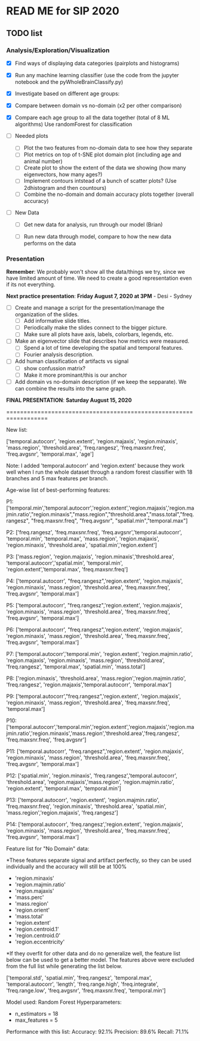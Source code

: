 # READ ME for SIP 2020

## TODO list

### Analysis/Exploration/Visualization

- [x] Find ways of displaying data categories (pairplots and histograms)
- [x] Run any machine learning classifier (use the code from the jupyter notebook and the pyWholeBrainClassify.py)
- [x] Investigate based on different age groups:
- [x] Compare between domain vs no-domain (x2 per other comparison)
- [x] Compare each age group to all the data together (total of 8 ML algorithms)
    Use randomForest for classification

- [ ] Needed plots 
    - [ ] Plot the two features from no-domain data to see how they separate
    - [ ] Plot metrics on top of t-SNE plot domain plot (including age and animal number)
    - [ ] Create plot to show the extent of the data we showing (how many eigenvectors, how many ages?)
    - [ ] Implement contours intstead of a bunch of scatter plots? (Use 2dhistogram and then countours)
    - [ ] Combine the no-domain and domain accuracy plots together (overall accuracy)

- [ ] New Data
    - [ ] Get new data for analysis, run through our model (Brian)
    - [ ] Run new data through model, compare to how the new data performs on the data


### Presentation

**Remember**: We probably won't show all the data/things we try, since we have limited amount of time. We need to create a good representation even if its not everything.

__Next practice presentation__: **Friday August 7, 2020 at 3PM**
    - Desi
    - Sydney

- [ ] Create and manage a script for the presentation/manage the organization of the slides.
    - [ ] Add informative slide titles.
    - [ ] Periodically make the slides connect to the bigger picture.
    - [ ] Make sure all plots have axis, labels, colorbars, legends, etc.
- [ ] Make an eigenvector slide that describes how metrics were measured.
    - [ ] Spend a lot of time developing the spatial and temporal features.
    - [ ] Fourier analysis description.
- [ ] Add human classification of artifacts vs signal 
    - [ ] show confussion matrix?
    - [ ] Make it more prominant/this is our anchor
- [ ] Add domain vs no-domain description (if we keep the sepparate).  We can combine the results into the same graph.

__FINAL PRESENTATION__: **Saturday August 15, 2020**


==================================================================

New list:

['temporal.autocorr',
'region.extent',
'region.majaxis',
'region.minaxis',
'mass.region',
'threshold.area',
'freq.rangesz',
'freq.maxsnr.freq',
'freq.avgsnr',
'temporal.max',
'age']

Note: I added 'temporal.autocorr' and 'region.extent' because they work well when I run the whole dataset through a random forest classifier with 18 branches and 5 max features per branch.

Age-wise list of best-performing features:

P1:
['temporal.min','temporal.autocorr','region.extent','region.majaxis','region.majmin.ratio',"region.minaxis","mass.region","threshold.area","mass.total","freq.rangesz", "freq.maxsnr.freq", "freq.avgsnr", "spatial.min","temporal.max"]

P2:
['freq.rangesz', 'freq.maxsnr.freq', 'freq.avgsnr','temporal.autocorr', 'temporal.min', 'temporal.max', 'mass.region', 'region.majaxis', 'region.minaxis', 'threshold.area', 'spatial.min','region.extent']

P3:
['mass.region', 'region.majaxis', 'region.minaxis','threshold.area', 'temporal.autocorr','spatial.min', 'temporal.min', 'region.extent','temporal.max', 'freq.maxsnr.freq']

P4:
['temporal.autocorr', "freq.rangesz",'region.extent', 'region.majaxis', 'region.minaxis', 'mass.region', 'threshold.area', 'freq.maxsnr.freq', 'freq.avgsnr', 'temporal.max']

P5:
['temporal.autocorr', "freq.rangesz",'region.extent', 'region.majaxis', 'region.minaxis', 'mass.region', 'threshold.area', 'freq.maxsnr.freq', 'freq.avgsnr', 'temporal.max']
                
P6:
['temporal.autocorr', "freq.rangesz",'region.extent', 'region.majaxis', 'region.minaxis', 'mass.region', 'threshold.area', 'freq.maxsnr.freq', 'freq.avgsnr', 'temporal.max']
                
P7:
['temporal.autocorr','temporal.min', 'region.extent', 'region.majmin.ratio', 'region.majaxis', 'region.minaxis', 'mass.region', 'threshold.area', 'freq.rangesz', 'temporal.max', 'spatial.min', 'mass.total']

P8:
['region.minaxis', 'threshold.area', 'mass.region','region.majmin.ratio', 'freq.rangesz', 'region.majaxis','temporal.autocorr', 'temporal.max']

P9:
['temporal.autocorr',"freq.rangesz",'region.extent', 'region.majaxis', 'region.minaxis', 'mass.region', 'threshold.area', 'freq.maxsnr.freq', 'temporal.max']

P10:
['temporal.autocorr','temporal.min','region.extent','region.majaxis','region.majmin.ratio','region.minaxis','mass.region','threshold.area','freq.rangesz', 'freq.maxsnr.freq', 'freq.avgsnr']

P11:
['temporal.autocorr', "freq.rangesz",'region.extent', 'region.majaxis', 'region.minaxis', 'mass.region', 'threshold.area', 'freq.maxsnr.freq', 'freq.avgsnr', 'temporal.max']

P12:
['spatial.min', 'region.minaxis', 'freq.rangesz','temporal.autocorr', 'threshold.area', 'region.majaxis','mass.region', 'region.majmin.ratio', 'region.extent', 'temporal.max', 'temporal.min']

P13:
['temporal.autocorr', 'region.extent', 'region.majmin.ratio', 'freq.maxsnr.freq', 'region.minaxis', 'threshold.area', 'spatial.min', 'mass.region','region.majaxis', 'freq.rangesz']

P14:
['temporal.autocorr', 'freq.rangesz','region.extent', 'region.majaxis', 'region.minaxis', 'mass.region', 'threshold.area', 'freq.maxsnr.freq', 'freq.avgsnr', 'temporal.max']


Feature list for "No Domain" data:

*These features separate signal and artifact perfectly, so they can be used individually and the accuracy will still be at 100%

- 'region.minaxis'
- 'region.majmin.ratio'
- 'region.majaxis'
- 'mass.perc'
- 'mass.region'
- 'region.orient'
- 'mass.total'
- 'region.extent'
- 'region.centroid.1'
- 'region.centroid.0'
- 'region.eccentricity'

*If they overfit for other data and do no generalize well, the feature list below can be used to get a better model. The features above were excluded from the full list while generating the list below. 

['temporal.std',
 'spatial.min',
 'freq.rangesz',
 'temporal.max',
 'temporal.autocorr',
 'length',
 'freq.range.high',
 'freq.integrate',
 'freq.range.low',
 'freq.avgsnr',
 'freq.maxsnr.freq',
 'temporal.min']

Model used: Random Forest
Hyperparameters:
- n_estimators = 18
- max_features = 5

Performance with this list:
Accuracy: 92.1%
Precision: 89.6%
Recall: 71.1%
